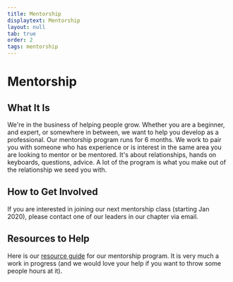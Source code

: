 ```yaml
---
title: Mentorship
displaytext: Mentorship
layout: null
tab: true
order: 2
tags: mentorship
---
```


# Mentorship

## What It Is

We're in the business of helping people grow. Whether you are a beginner, and expert, or somewhere in between, we want to help you develop as a professional. Our mentorship program runs for 6 months. We work to pair you with someone who has experience or is interest in the same area you are looking to mentor or be mentored. It's about relationships, hands on keyboards, questions, advice. A lot of the program is what you make out of the relationship we seed you with. 

## How to Get Involved

If you are interested in joining our next mentorship class (starting Jan 2020), please contact one of our leaders in our chapter via email.

## Resources to Help

Here is our [resource guide](https://owasp-pdx.gitbook.io/owasp-pdx-mentorship-resources/) for our mentorship program. It is very much a work in progress (and we would love your help if you want to throw some people hours at it).

